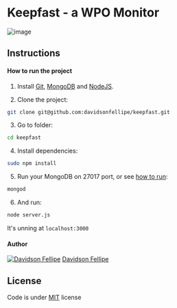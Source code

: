 # Keepfast - a WPO Monitor

![image](https://i.cloudup.com/T8NZWsOiIh-3000x3000.png)

## Instructions

#### How to run the project

1. Install [Git](http://git-scm.com/downloads), [MongoDB](http://docs.mongodb.org/manual/installation/) and [NodeJS](http://nodejs.org/download/).

2. Clone the project:
```bash
git clone git@github.com:davidsonfellipe/keepfast.git
```

3. Go to folder:
```bash
cd keepfast
```

4. Install dependencies:
```bash
sudo npm install
```

5. Run your MongoDB on 27017 port, or see [how to run](http://docs.mongodb.org/manual/tutorial/install-mongodb-on-os-x/#using-mongodb-from-homebrew-and-macports):
```bash
mongod
```

6. And run:
```bash
node server.js
```

It's unning at `localhost:3000`

#### Author

[![Davidson Fellipe](http://gravatar.com/avatar/054c583ad5dc09a861874e14dcb43e4c?s=70)](https://github.com/davidsonfellipe)
[Davidson Fellipe](https://github.com/davidsonfellipe)

## License

Code is under [MIT](http://davidsonfellipe.mit-license.org) license
